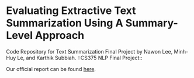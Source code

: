 # Evaluating Extractive Text Summarization Using A Summary-Level Approach
Code Repository for Text Summarization Final Project by Nawon Lee, Minh-Huy Le, and Karthik Subbiah.
::CS375 NLP Final Project::

Our official report can be found <a href="https://drive.google.com/file/d/1EGTkzVpz2EAIkpO8gb05VF9pljm_d1RU/view?usp=sharing">here</a>.

